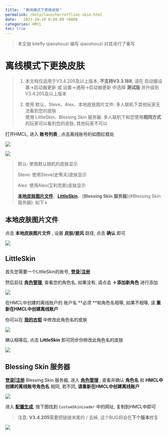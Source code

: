 ```yaml
---
title:  "离线模式下更换皮肤"
permalink: /help/launcher/offline-skin.html
date:   2021-10-10 8:40:00 +0800
categories: HMCL
toc: true
---
```


> 本文由 kitefly qiaoshouzi 编写
>  qiaoshouzi 对其进行了重写

# 离线模式下更换皮肤

> 1. 本文档仅适用于V3.4.205及以上版本, **不支持V3.3.188**, 请在 启动器设置→启动器更新 或 设置→通用→启动器更新 中选择 **测试版** 并升级到V3.4.205及以上版本
>
> 2. 使用 默认、Steve、Alex、本地皮肤图片文件: 多人联机下其他玩家无法看到您的皮肤  
> 使用 LittleSkin、Blessing Skin 服务器: 多人联机下和您使用**相同方式**的玩家可以看到您的皮肤, 其他玩家不可以

打开HMCL, 进入 **账号列表** , 点击离线账号的如图红框处

![](/assets/img/docs/offline-skin/img1.png)

![](/assets/img/docs/offline-skin/img2.png)

> 默认: 使用默认随机的皮肤显示
>
> Steve: 使用Steve(史蒂夫)皮肤显示
>
> Alex: 使用Alex(艾利克斯)皮肤显示
>
> [**本地皮肤图片文件**](#本地皮肤图片文件)、[**LittleSkin**](#LittleSkin)、[**Blessing Skin 服务器**](#Blessing Skin 服务器): 如下↓

## 本地皮肤图片文件

点击 **本地皮肤图片文件** , 设置 **皮肤/披风** 路径, 点击 **确认** 即可

![](/assets/img/docs/offline-skin/img3.png)

## LittleSkin

首先您需要一个LittleSkin的账号, [**登录**](https://littleskin.cn/auth/login)|[**注册**](https://littleskin.cn/auth/register)

然后前往 [**角色管理**](https://littleskin.cn/user/player), 查看您的角色名, 如果没有, 请点击 **＋添加新角色** 进行添加

![](/assets/img/docs/offline-skin/img4.png)

在HMCL中创建的离线账户的 账户名 **必须 **和角色名相等, 如果不相等, 请 **重新在HMCL中创建离线账户**

你可以在 [**我的衣柜**](https://mcskin.littleservice.cn/user/closet) 中修改此角色名的皮肤

![](/assets/img/docs/offline-skin/img5.png)

确认相等后, 点击 **LittleSkin** 即可同步你修改此角色名的皮肤

![](/assets/img/docs/offline-skin/img6.png)

## Blessing Skin 服务器

[**登录**](https://skin.prin.studio/auth/login)**|**[**注册**](https://skin.prin.studio/auth/register) Blessing Skin 服务器, 进入 [**角色管理**](https://skin.prinzeugen.net/user/player) , 查看并确认 **角色名** 和 **HMCL中创建的离线账号角色名** 相同, 若不同, **请重新在HMCL中创建离线账户**

![](/assets/img/docs/offline-skin/img7.png)

进入 [**配置生成**](https://skin.prinzeugen.net/user/config), 按下图找到 `CustomSkinLoader` 中的网址, 复制到HMCL中即可

> 注意: **V3.4.205**需要把链接末尾的 / 去掉, 这个BUG将会在**下个版本**修复

![](/assets/img/docs/offline-skin/img8.png)
